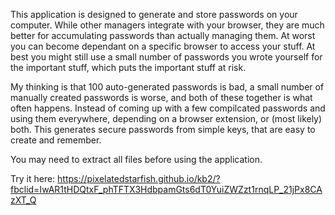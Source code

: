 This application is designed to generate and
store passwords on your computer. While other managers
integrate with your browser, they are much better for
accumulating passwords than actually managing them.
At worst you can become dependant on a specific browser
to access your stuff. At best you might still use a
small number of passwords you wrote yourself for the
important stuff, which puts the important stuff at
risk.

My thinking is that 100 auto-generated passwords is
bad, a small number of manually created passwords is
worse, and both of these together is what often happens.
Instead of coming up with a few compilcated passwords
and using them everywhere, depending on a browser extension,
or (most likely) both. This generates secure passwords
from simple keys, that are easy to create and remember.

You may need to extract all files before using the application.

Try it here:
https://pixelatedstarfish.github.io/kb2/?fbclid=IwAR1tHDQtxF_phTFTX3HdbpamGts6dT0YuiZWZzt1rnqLP_21jPx8CAzXT_Q
